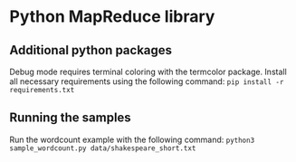 # Python MapReduce library

## Additional python packages
Debug mode requires terminal coloring with the termcolor package. Install all necessary requirements using the following command:
```pip install -r requirements.txt```


## Running the samples
Run the wordcount example with the following command:
```python3 sample_wordcount.py data/shakespeare_short.txt```